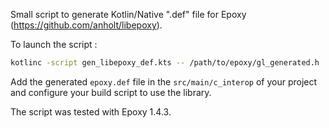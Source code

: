 Small script to generate Kotlin/Native ".def" file for Epoxy (https://github.com/anholt/libepoxy).

To launch the script :
```sh
kotlinc -script gen_libepoxy_def.kts -- /path/to/epoxy/gl_generated.h
```

Add the generated `epoxy.def` file in the `src/main/c_interop` of your project and configure your build script to use the library.

The script was tested with Epoxy 1.4.3.